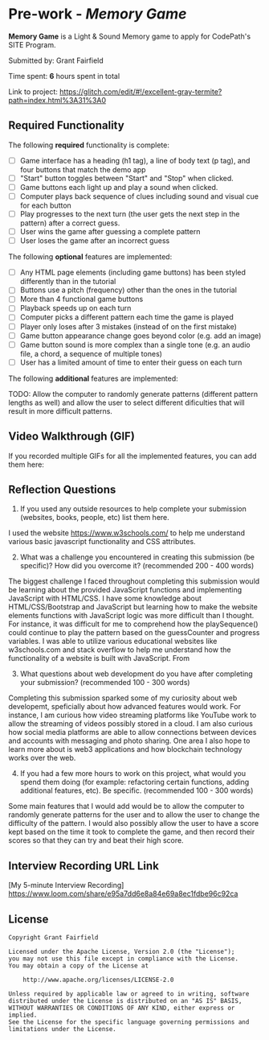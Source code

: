 # Pre-work - *Memory Game*

**Memory Game** is a Light & Sound Memory game to apply for CodePath's SITE Program. 

Submitted by: Grant Fairfield

Time spent: **6** hours spent in total

Link to project: https://glitch.com/edit/#!/excellent-gray-termite?path=index.html%3A31%3A0

## Required Functionality

The following **required** functionality is complete:

* [ ] Game interface has a heading (h1 tag), a line of body text (p tag), and four buttons that match the demo app
* [ ] "Start" button toggles between "Start" and "Stop" when clicked. 
* [ ] Game buttons each light up and play a sound when clicked. 
* [ ] Computer plays back sequence of clues including sound and visual cue for each button
* [ ] Play progresses to the next turn (the user gets the next step in the pattern) after a correct guess. 
* [ ] User wins the game after guessing a complete pattern
* [ ] User loses the game after an incorrect guess

The following **optional** features are implemented:

* [ ] Any HTML page elements (including game buttons) has been styled differently than in the tutorial
* [ ] Buttons use a pitch (frequency) other than the ones in the tutorial
* [ ] More than 4 functional game buttons
* [ ] Playback speeds up on each turn
* [ ] Computer picks a different pattern each time the game is played
* [ ] Player only loses after 3 mistakes (instead of on the first mistake)
* [ ] Game button appearance change goes beyond color (e.g. add an image)
* [ ] Game button sound is more complex than a single tone (e.g. an audio file, a chord, a sequence of multiple tones)
* [ ] User has a limited amount of time to enter their guess on each turn

The following **additional** features are implemented:

TODO: Allow the computer to randomly generate patterns (different pattern lengths as well) and allow the user to select different dificulties that will result in more difficult patterns.

## Video Walkthrough (GIF)

If you recorded multiple GIFs for all the implemented features, you can add them here:
[](https://recordit.co/Wmc8LHl5SL)

## Reflection Questions
1. If you used any outside resources to help complete your submission (websites, books, people, etc) list them here. 

  I used the website https://www.w3schools.com/ to help me understand various basic javascript functionality and CSS attributes.

2. What was a challenge you encountered in creating this submission (be specific)? How did you overcome it? (recommended 200 - 400 words) 

  The biggest challenge I faced throughout completing this submission would be learning about the provided JavaScript functions and implementing JavaScript with        HTML/CSS. I have some knowledge about HTML/CSS/Bootstrap and JavaScript but learning how to make the website elements functions with JavaScript logic was more difficult than I thought. For instance, it was difficult for me to comprehend how the playSequence() could continue to play the pattern based on the guessCounter and progress variables.  I was able to utilize various educational websites like w3schools.com and stack overflow to help me understand how the functionality of a website is built with JavaScript. From 

3. What questions about web development do you have after completing your submission? (recommended 100 - 300 words) 

  Completing this submission sparked some of my curiosity about web developemt, speficially about how advanced features would work. For instance, I am curious how video streaming platforms like YouTube work to allow the streaming of videos possibly stored in a cloud. I am also curious how social media platforms are able to allow connections between devices and accounts with messaging and photo sharing. One area I also hope to learn more about is web3 applications and how blockchain technology works over the web.

4. If you had a few more hours to work on this project, what would you spend them doing (for example: refactoring certain functions, adding additional features, etc). Be specific. (recommended 100 - 300 words) 

  Some main features that I would add would be to allow the computer to randomly generate patterns for the user and to allow the user to change the difficulty of the pattern. I would also possibly allow the user to have a score kept based on the time it took to complete the game, and then record their scores so that they can try and beat their high score. 



## Interview Recording URL Link

[My 5-minute Interview Recording] https://www.loom.com/share/e95a7dd6e8a84e69a8ec1fdbe96c92ca


## License

    Copyright Grant Fairfield

    Licensed under the Apache License, Version 2.0 (the "License");
    you may not use this file except in compliance with the License.
    You may obtain a copy of the License at

        http://www.apache.org/licenses/LICENSE-2.0

    Unless required by applicable law or agreed to in writing, software
    distributed under the License is distributed on an "AS IS" BASIS,
    WITHOUT WARRANTIES OR CONDITIONS OF ANY KIND, either express or implied.
    See the License for the specific language governing permissions and
    limitations under the License.
